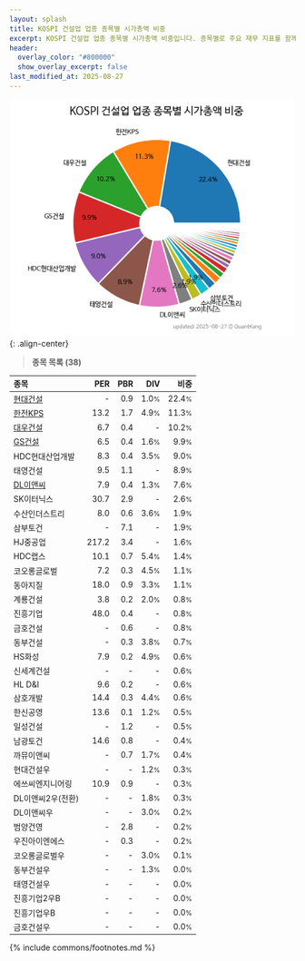 ```yaml
---
layout: splash
title: KOSPI 건설업 업종 종목별 시가총액 비중
excerpt: KOSPI 건설업 업종 종목별 시가총액 비중입니다. 종목별로 주요 재무 지표를 함께 표시합니다.
header:
  overlay_color: "#800000"
  show_overlay_excerpt: false
last_modified_at: 2025-08-27
---
```



![KOSPI 건설업 업종 종목별 시가총액 비중](/stats/sector/images/kospi_업종_건설업_종목.png){: .align-center}


> **종목 목록 (38)**<a id="list"></a>

| **종목** | **PER** | **PBR** | **DIV** | **비중** |
| :------- | ------: | ------: | ------: | -------: |
| [현대건설](/000720/) | - | 0.9 | 1.0<small>%</small> | 22.4<small>%</small> |
| [한전KPS](/051600/) | 13.2 | 1.7 | 4.9<small>%</small> | 11.3<small>%</small> |
| [대우건설](/047040/) | 6.7 | 0.4 | - | 10.2<small>%</small> |
| [GS건설](/006360/) | 6.5 | 0.4 | 1.6<small>%</small> | 9.9<small>%</small> |
| HDC현대산업개발 | 8.3 | 0.4 | 3.5<small>%</small> | 9.0<small>%</small> |
| 태영건설 | 9.5 | 1.1 | - | 8.9<small>%</small> |
| [DL이앤씨](/375500/) | 7.9 | 0.4 | 1.3<small>%</small> | 7.6<small>%</small> |
| SK이터닉스 | 30.7 | 2.9 | - | 2.6<small>%</small> |
| 수산인더스트리 | 8.0 | 0.6 | 3.6<small>%</small> | 1.9<small>%</small> |
| 삼부토건 | - | 7.1 | - | 1.9<small>%</small> |
| HJ중공업 | 217.2 | 3.4 | - | 1.6<small>%</small> |
| HDC랩스 | 10.1 | 0.7 | 5.4<small>%</small> | 1.4<small>%</small> |
| 코오롱글로벌 | 7.2 | 0.3 | 4.5<small>%</small> | 1.1<small>%</small> |
| 동아지질 | 18.0 | 0.9 | 3.3<small>%</small> | 1.1<small>%</small> |
| 계룡건설 | 3.8 | 0.2 | 2.0<small>%</small> | 0.8<small>%</small> |
| 진흥기업 | 48.0 | 0.4 | - | 0.8<small>%</small> |
| 금호건설 | - | 0.6 | - | 0.8<small>%</small> |
| 동부건설 | - | 0.3 | 3.8<small>%</small> | 0.7<small>%</small> |
| HS화성 | 7.9 | 0.2 | 4.9<small>%</small> | 0.6<small>%</small> |
| 신세계건설 | - | - | - | 0.6<small>%</small> |
| HL D&I | 9.6 | 0.2 | - | 0.6<small>%</small> |
| 삼호개발 | 14.4 | 0.3 | 4.4<small>%</small> | 0.6<small>%</small> |
| 한신공영 | 13.6 | 0.1 | 1.2<small>%</small> | 0.5<small>%</small> |
| 일성건설 | - | 1.2 | - | 0.5<small>%</small> |
| 남광토건 | 14.6 | 0.8 | - | 0.4<small>%</small> |
| 까뮤이앤씨 | - | 0.7 | 1.7<small>%</small> | 0.4<small>%</small> |
| 현대건설우 | - | - | 1.2<small>%</small> | 0.3<small>%</small> |
| 에쓰씨엔지니어링 | 10.9 | 0.9 | - | 0.3<small>%</small> |
| DL이앤씨2우(전환) | - | - | 1.8<small>%</small> | 0.3<small>%</small> |
| DL이앤씨우 | - | - | 3.0<small>%</small> | 0.2<small>%</small> |
| 범양건영 | - | 2.8 | - | 0.2<small>%</small> |
| 우진아이엔에스 | - | 0.3 | - | 0.2<small>%</small> |
| 코오롱글로벌우 | - | - | 3.0<small>%</small> | 0.1<small>%</small> |
| 동부건설우 | - | - | 1.3<small>%</small> | 0.0<small>%</small> |
| 태영건설우 | - | - | - | 0.0<small>%</small> |
| 진흥기업2우B | - | - | - | 0.0<small>%</small> |
| 진흥기업우B | - | - | - | 0.0<small>%</small> |
| 금호건설우 | - | - | - | 0.0<small>%</small> |

{% include commons/footnotes.md %}